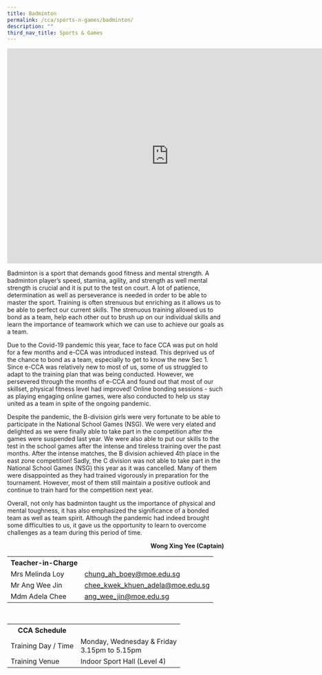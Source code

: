 ```yaml
---
title: Badminton
permalink: /cca/sports-n-games/badminton/
description: ""
third_nav_title: Sports & Games
---
```

<iframe src="https://docs.google.com/presentation/d/e/2PACX-1vR4eIH9TXZUDbt84cCr1IYtlepl_LLjVnhb9QseY3TtAZNUlft6n0ztPodCyvouNRQ528CKdI8SmkmM/embed?start=false&loop=false&delayms=10000" frameborder="0" width="750" height="500" allowfullscreen="true"></iframe>

<p>Badminton is a sport that demands good fitness and mental strength. A badminton player&rsquo;s speed, stamina, agility, and strength as well mental strength is crucial and it is put to the test on court. A lot of patience, determination as well as perseverance is needed in order to be able to master the sport. Training is often strenuous but enriching as it allows us to be able to perfect our current skills. The strenuous training allowed us to bond as a team, help each other out to brush up on our individual skills and learn the importance of teamwork which we can use to achieve our goals as a team.&nbsp;</p>
<p>Due to the Covid-19 pandemic this year, face to face CCA was put on hold for a few months and e-CCA was introduced instead. This deprived us of the chance to bond as a team, especially to get to know the new Sec 1. Since e-CCA was relatively new to most of us, some of us struggled to adapt to the training plan that was being conducted. However, we persevered through the months of e-CCA and found out that most of our skillset, physical fitness level had improved! Online bonding sessions - such as playing engaging online games, were also conducted to help us stay united as a team in spite of the ongoing pandemic.&nbsp;</p>
<p>Despite the pandemic, the B-division girls were very fortunate to be able to participate in the National School Games (NSG). We were very elated and delighted as we were finally able to take part in the competition after the games were suspended last year. We were also able to put our skills to the test in the school games after the intense and tireless training over the past months. After the intense matches, the B division achieved 4th place in the east zone competition! Sadly, the C division was not able to take part in the National School Games (NSG) this year as it was cancelled. Many of them were disappointed as they had trained vigorously in preparation for the tournament. However, most of them still maintain a positive outlook and continue to train hard for the competition next year.</p>
<p>Overall, not only has badminton taught us the importance of physical and mental toughness, it has also emphasized the significance of a bonded team as well as team spirit. Although the pandemic had indeed brought some difficulties to us, it gave us the opportunity to learn to overcome challenges as a team during this period of time.</p>
<p style="text-align: right;"><strong>Wong Xing Yee (Captain)</strong></p>

<table>
	<th>Teacher-in-Charge</th>
<tr>
	<td rowspan = "1">Mrs Melinda Loy</td>
 <td><a href="mailto:chung_ah_boey@moe.edu.sg" target="">chung_ah_boey@moe.edu.sg</a></td>
	 	</tr>
<tr>
	<td rowspan = "1">Mr Ang Wee Jin</td>
 <td><a href="mailto:chee_kwek_khuen_adela@moe.edu.sg" target="">chee_kwek_khuen_adela@moe.edu.sg</a></td>
	</tr>
<tr>
	<td rowspan = "1">Mdm Adela Chee</td>
 <td><a href="mailto:ang_wee_jin@moe.edu.sg" target="">ang_wee_jin@moe.edu.sg</a></td>
	 	</tr>
</table>
<br>
<table>
	<th>CCA Schedule</th>
<tr>
	<td rowspan = "1">Training Day / Time</td>
 <td>Monday, Wednesday & Friday<br>
	3.15pm to 5.15pm</td>
	 	</tr>
<tr>
	<td rowspan = "1">Training Venue</td>
 <td>Indoor Sport Hall (Level 4)</td>
	</tr>
</table>